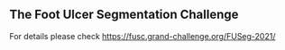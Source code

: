 ## **The Foot Ulcer Segmentation Challenge**  
For details please check https://fusc.grand-challenge.org/FUSeg-2021/
